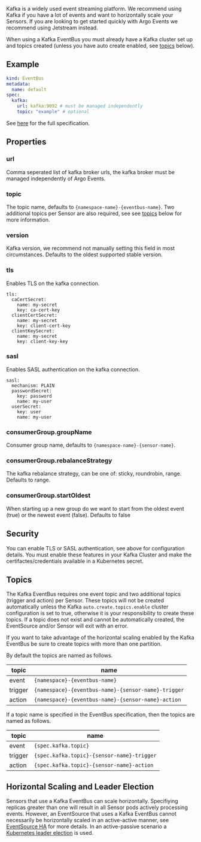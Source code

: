 Kafka is a widely used event streaming platform. We recommend using Kafka if
you have a lot of events and want to horizontally scale your Sensors. If you
are looking to get started quickly with Argo Events we recommend using
Jetstream instead.

When using a Kafka EventBus you must already have a Kafka cluster set up and
topics created (unless you have auto create enabled, see [topics](#topics)
below).

## Example

```yaml
kind: EventBus
metadata:
  name: default
spec:
  kafka:
    url: kafka:9092 # must be managed independently
    topic: "example" # optional
```

See [here](../APIs.md#argoproj.io/v1alpha1.KafkaBus)
for the full specification.

## Properties

### url

Comma seperated list of kafka broker urls, the kafka broker must be managed
independently of Argo Events.

### topic

The topic name, defaults to `{namespace-name}-{eventbus-name}`. Two additional
topics per Sensor are also required, see see [topics](#topics) below for more
information.

### version

Kafka version, we recommend not manually setting this field in most
circumstances. Defaults to the oldest supported stable version.

### tls

Enables TLS on the kafka connection.

```
tls:
  caCertSecret:
    name: my-secret
    key: ca-cert-key
  clientCertSecret:
    name: my-secret
    key: client-cert-key
  clientKeySecret:
    name: my-secret
    key: client-key-key
```

### sasl

Enables SASL authentication on the kafka connection.

```
sasl:
  mechanism: PLAIN
  passwordSecret:
    key: password
    name: my-user
  userSecret:
    key: user
    name: my-user
```

### consumerGroup.groupName

Consumer group name, defaults to `{namespace-name}-{sensor-name}`.

### consumerGroup.rebalanceStrategy

The kafka rebalance strategy, can be one of: sticky, roundrobin, range.
Defaults to range.

### consumerGroup.startOldest

When starting up a new group do we want to start from the oldest event
(true) or the newest event (false). Defaults to false

## Security

You can enable TLS or SASL authentication, see above for configuration
details. You must enable these features in your Kafka Cluster and make
the certifactes/credentials available in a Kubernetes secret.

## Topics

The Kafka EventBus requires one event topic and two additional topics (trigger
and action) per Sensor. These topics will not be created automatically unless
the Kafka `auto.create.topics.enable` cluster configuration is set to true,
otherwise it is your responsibility to create these topics. If a topic does
not exist and cannot be automatically created, the EventSource and/or Sensor
will exit with an error.

If you want to take advantage of the horizontal scaling enabled by the Kafka
EventBus be sure to create topics with more than one partition.

By default the topics are named as follows.

| topic   | name                                                |
| ------- | --------------------------------------------------- |
| event   | `{namespace}-{eventbus-name}`                       |
| trigger | `{namespace}-{eventbus-name}-{sensor-name}-trigger` |
| action  | `{namespace}-{eventbus-name}-{sensor-name}-action`  |

If a topic name is specified in the EventBus specification, then the topics are
named as follows.

| topic   | name                                       |
| ------- | ------------------------------------------ |
| event   | `{spec.kafka.topic}`                       |
| trigger | `{spec.kafka.topic}-{sensor-name}-trigger` |
| action  | `{spec.kafka.topic}-{sensor-name}-action`  |

## Horizontal Scaling and Leader Election

Sensors that use a Kafka EventBus can scale horizontally. Specifiying replicas
greater than one will result in all Sensor pods actively processing events.
However, an EventSource that uses a Kafka EventBus cannot necessarily be
horizontally scaled in an active-active manner, see [EventSource HA](../eventsources/ha.md)
for more details. In an active-passive scenario a [Kubernetes leader election](../eventsources/ha.md#kubernetes-leader-election)
is used.
